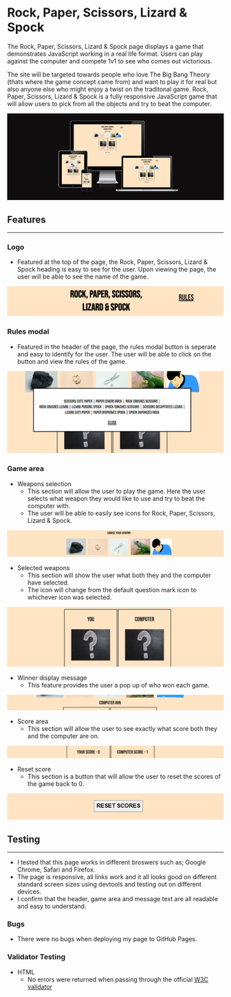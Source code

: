 # Rock, Paper, Scissors, Lizard & Spock

The Rock, Paper, Scissors, Lizard & Spock page displays a game that demonstrates JavaScript working in a real life format. Users can play against the computer and compete 1v1 to see who comes out victorious. 

The site will be targeted towards people who love The Big Bang Theory (thats where the game concept came from) and want to play it for real but also anyone else who might enjoy a twist on the traditonal game. Rock, Paper, Scissors, Lizard & Spock is a fully responsive JavaScript game that will allow users to pick from all the objects and try to beat the computer.

![Responsive display screen](/readme-assets/screenshot-rpsls.png)

## Features
---
### Logo
* Featured at the top of the page, the Rock, Paper, Scissors, Lizard & Spock heading is easy to see for the user. Upon viewing the page, the user will be able to see the name of the game.

![Header of the page](/readme-assets/rpsls-header.png)

### Rules modal
* Featured in the header of the page, the rules modal button is seperate and easy to identify for the user. The user will be able to click on the button and view the rules of the game.

![Rules of the game](/readme-assets/rpsls-rules.png)

### Game area
* Weapons selection
    * This section will allow the user to play the game. Here the user selects what weapon they would like to use and try to beat the computer with.
    * The user will be able to easily see icons for Rock, Paper, Scissors, Lizard & Spock.

![Weapon selection icons](/readme-assets/rpsls-weapons.png)

* Selected weapons 
    * This section will show the user what both they and the computer have selected. 
    * The icon will change from the default question mark icon to whichever icon was selected.

![The weapons selected](/readme-assets/rpsls-weapons-select.png)

* Winner display message
    * This feature provides the user a pop up of who won each game.

![Winner pop up message](/readme-assets/rpsls-message.png)

* Score area
    * This section will allow the user to see exactly what score both they and the computer are on.

![Score area](/readme-assets/rpsls-score.png)

* Reset score
    * This section is a button that will allow the user to reset the scores of the game back to 0.

![Reset scores button](/readme-assets/rpsls-reset.png)

## Testing
---
* I tested that this page works in different broswers such as; Google Chrome, Safari and Firefox.
* The page is responsive, all links work and it all looks good on different standard screen sizes using devtools and testing out on different devices.
* I confirm that the header, game area and message text are all readable and easy to understand.

### Bugs 

* There were no bugs when deploying my page to GitHub Pages.

### Validator Testing

* HTML  
    * No errors were returned when passing through the official [W3C validator](https://validator.w3.org/nu/#textarea)
